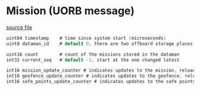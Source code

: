 # Mission (UORB message)



[source file](https://github.com/PX4/PX4-Autopilot/blob/main/msg/Mission.msg)

```c
uint64 timestamp    # time since system start (microseconds)
uint8 dataman_id    # default 0, there are two offboard storage places in the dataman: 0 or 1

uint16 count        # count of the missions stored in the dataman
int32 current_seq   # default -1, start at the one changed latest

int16 mission_update_counter # indicates updates to the mission, reload from dataman if increased
int16 geofence_update_counter # indicates updates to the geofence, reload from dataman if increased
int16 safe_points_update_counter # indicates updates to the safe points, reload from dataman if increased

```
